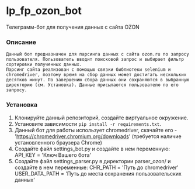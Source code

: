 # lp_fp_ozon_bot

Телеграмм-бот для получения данных с сайта OZON

### Описание
    Данный бот предназначен для парсинга данных с сайта ozon.ru по запросу пользователя. Пользователь вводит поисковой запрос и выбирает фильтр сортировки полученных данных.
    Парсинг сайта реализован с помощью связки библиотеки selenium и chromedriver, поэтому время на сбор данных может достигать нескольких десятков минут. По завершению сбора данных они сохраняются в выбранную директорию (см. Установка). Данные присылаются пользователю по его запросу.

### Установка

1. Клонируйте данный репозиторий, создайте виртуальное окружение.
2. Установите зависимости `pip install -r requirements.txt`.
3. Данный бот для работы использует chromedriver, скачайте его - 
'https://chromedriver.chromium.org/downloads' (требуется наличие установленного браузера Chrome)
4. Создайте файл settings_bot.py и создайте в нем переменную:
    API_KEY = 'Ключ Вашего бота'
5. Создайте файл settings_parser.py в директории parser_ozon/ и создайте в нем переменные:
    CHR_PATH = 'Путь до chromedriver'
    USER_DATA_PATH = 'Путь до места сохранения пользовательских данных'






